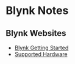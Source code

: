 # Blynk Notes

## Blynk Websites
   - [Blynk Getting Started](https://blynk.io/getting-started)
   - [Supported Hardware](https://docs.blynk.io/en/getting-started/supported-boards?_gl=1*gvhpuh*_ga*NzA5Nzg0MTIzLjE2OTU5NTk2NjU.*_ga_E376ZQ635Y*MTY5NTk1OTY2NC4xLjEuMTY5NTk2MDM3NC42MC4wLjA.)



